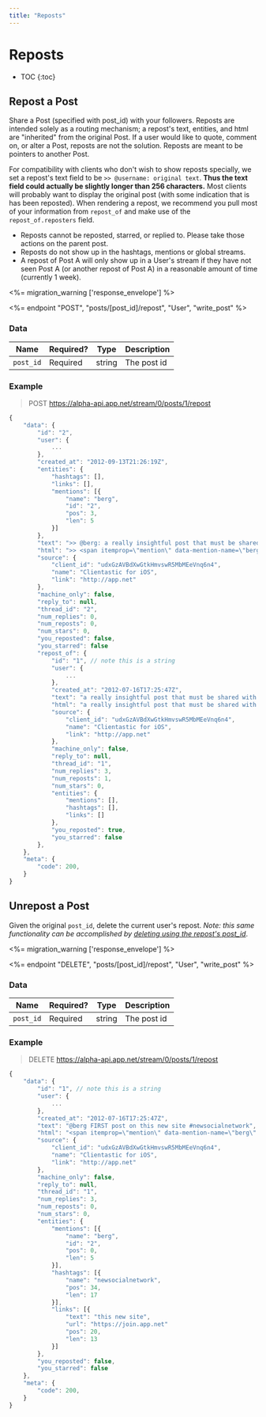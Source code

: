 ```yaml
---
title: "Reposts"
---
```


# Reposts

* TOC
{:toc}

## Repost a Post

Share a Post (specified with post_id) with your followers. Reposts are intended solely as a routing mechanism; a repost's text, entities, and html are "inherited" from the original Post. If a user would like to quote, comment on, or alter a Post, reposts are not the solution. Reposts are meant to be pointers to another Post.

For compatibility with clients who don't wish to show reposts specially, we set a repost's text field to be ```>> @username: original text```. **Thus the text field could actually be slightly longer than 256 characters.** Most clients will probably want to display the original post (with some indication that is has been reposted). When rendering a repost, we recommend you pull most of your information from ```repost_of``` and make use of the ```repost_of.reposters``` field.

- Reposts cannot be reposted, starred, or replied to. Please take those actions on the parent post.
- Reposts do not show up in the hashtags, mentions or global streams.
- A repost of Post A will only show up in a User's stream if they have not seen Post A (or another repost of Post A) in a reasonable amount of time (currently 1 week).

<%= migration_warning ['response_envelope'] %>

<%= endpoint "POST", "posts/[post_id]/repost", "User", "write_post" %>

### Data

<table>
    <thead>
        <tr>
            <th>Name</th>
            <th>Required?</th>
            <th>Type</th>
            <th>Description</th>
        </tr>
    </thead>
    <tbody>
        <tr>
            <td><code>post_id</code></td>
            <td>Required</td>
            <td>string</td>
            <td>The post id</td>
        </tr>
    </tbody>
</table>

### Example

> POST https://alpha-api.app.net/stream/0/posts/1/repost

~~~ js
{
    "data": {
        "id": "2",
        "user": {
            ...
        },
        "created_at": "2012-09-13T21:26:19Z",
        "entities": {
            "hashtags": [],
            "links": [],
            "mentions": [{
                "name": "berg",
                "id": "2",
                "pos": 3,
                "len": 5
            }]
        },
        "text": ">> @berg: a really insightful post that must be shared with the world"
        "html": ">> <span itemprop=\"mention\" data-mention-name=\"berg\" data-mention-id=\"2\">@berg</span>: a really insightful post that must be shared with the world",
        "source": {
            "client_id": "udxGzAVBdXwGtkHmvswR5MbMEeVnq6n4",
            "name": "Clientastic for iOS",
            "link": "http://app.net"
        },
        "machine_only": false,
        "reply_to": null,
        "thread_id": "2",
        "num_replies": 0,
        "num_reposts": 0,
        "num_stars": 0,
        "you_reposted": false,
        "you_starred": false
        "repost_of": {
            "id": "1", // note this is a string
            "user": {
                ...
            },
            "created_at": "2012-07-16T17:25:47Z",
            "text": "a really insightful post that must be shared with the world",
            "html": "a really insightful post that must be shared with the world",
            "source": {
                "client_id": "udxGzAVBdXwGtkHmvswR5MbMEeVnq6n4",
                "name": "Clientastic for iOS",
                "link": "http://app.net"
            },
            "machine_only": false,
            "reply_to": null,
            "thread_id": "1",
            "num_replies": 3,
            "num_reposts": 1,
            "num_stars": 0,
            "entities": {
                "mentions": [],
                "hashtags": [],
                "links": []
            },
            "you_reposted": true,
            "you_starred": false
        },
    },
    "meta": {
        "code": 200,
    }
}
~~~

## Unrepost a Post

Given the original ```post_id```, delete the current user's repost. *Note: this same functionality can be accomplished by [deleting using the repost's post_id](/docs/resources/post/lifecycle/#delete-a-post)*.

<%= migration_warning ['response_envelope'] %>

<%= endpoint "DELETE", "posts/[post_id]/repost", "User", "write_post" %>

### Data

<table>
    <thead>
        <tr>
            <th>Name</th>
            <th>Required?</th>
            <th>Type</th>
            <th>Description</th>
        </tr>
    </thead>
    <tbody>
        <tr>
            <td><code>post_id</code></td>
            <td>Required</td>
            <td>string</td>
            <td>The post id</td>
        </tr>
    </tbody>
</table>

### Example

> DELETE https://alpha-api.app.net/stream/0/posts/1/repost

~~~ js
{
    "data": {
        "id": "1", // note this is a string
        "user": {
            ...
        },
        "created_at": "2012-07-16T17:25:47Z",
        "text": "@berg FIRST post on this new site #newsocialnetwork",
        "html": "<span itemprop=\"mention\" data-mention-name=\"berg\" data-mention-id=\"2\">@berg</span> FIRST post on <a href=\"https://join.app.net\" rel=\"nofollow\">this new site</a> <span itemprop=\"hashtag\" data-hashtag-name=\"newsocialnetwork\">#newsocialnetwork</span>.",
        "source": {
            "client_id": "udxGzAVBdXwGtkHmvswR5MbMEeVnq6n4",
            "name": "Clientastic for iOS",
            "link": "http://app.net"
        },
        "machine_only": false,
        "reply_to": null,
        "thread_id": "1",
        "num_replies": 3,
        "num_reposts": 0,
        "num_stars": 0,
        "entities": {
            "mentions": [{
                "name": "berg",
                "id": "2",
                "pos": 0,
                "len": 5
            }],
            "hashtags": [{
                "name": "newsocialnetwork",
                "pos": 34,
                "len": 17
            }],
            "links": [{
                "text": "this new site",
                "url": "https://join.app.net"
                "pos": 20,
                "len": 13
            }]
        },
        "you_reposted": false,
        "you_starred": false
    },
    "meta": {
        "code": 200,
    }
}
~~~
